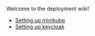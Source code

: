 Welcome to the deployment wiki!

- [Setting up minikube](docs/minikube-setup.md)
- [Setting up keycloak](docs/keycloak.md)
